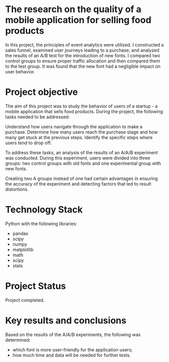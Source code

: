 # The research on the quality of a mobile application for selling food products

In this project, the principles of event analytics were utilized. I constructed a sales funnel, examined user journeys leading to a purchase, and analyzed the results of an A/B test for the introduction of new fonts. I compared two control groups to ensure proper traffic allocation and then compared them to the test group. It was found that the new font had a negligible impact on user behavior.

# Project objective

The aim of this project was to study the behavior of users of a startup - a mobile application that sells food products. During the project, the following tasks needed to be addressed:

Understand how users navigate through the application to make a purchase.
Determine how many users reach the purchase stage and how many get stuck at the previous steps.
Identify the specific steps where users tend to drop off.

To address these tasks, an analysis of the results of an A/A/B experiment was conducted. During this experiment, users were divided into three groups: two control groups with old fonts and one experimental group with new fonts.

Creating two A groups instead of one had certain advantages in ensuring the accuracy of the experiment and detecting factors that led to result distortions.

# Technology Stack

Python with the following libraries:
- pandas
- scipy
- numpy
- matplotlib
- math
- scipy
- stats

# Project Status

Project completed.

# Key results and conclusions

Based on the results of the A/A/B experiments, the following was determined:
- which font is more user-friendly for the application users;
- how much time and data will be needed for further tests.